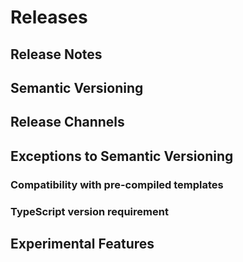 # Releases
<!-- <Badge text="WIP" /> -->

## Release Notes

## Semantic Versioning

## Release Channels

## Exceptions to Semantic Versioning

### Compatibility with pre-compiled templates

### TypeScript version requirement

## Experimental Features
